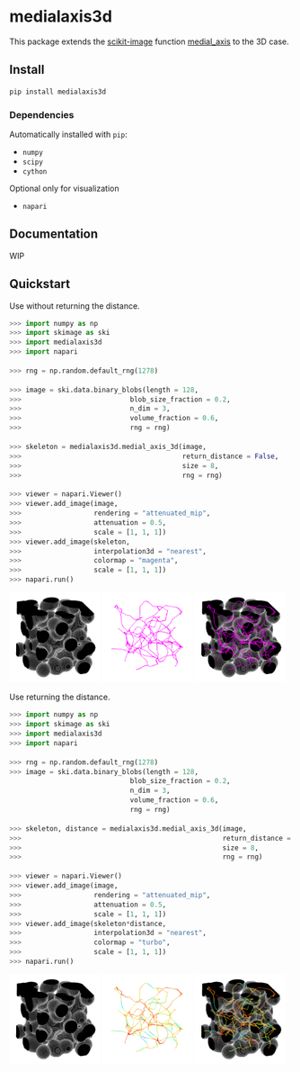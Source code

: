 # medialaxis3d

This package extends the [scikit-image](https://scikit-image.org/) function [medial_axis](https://scikit-image.org/docs/stable/api/skimage.morphology.html#skimage.morphology.medial_axis)
to the 3D case.

## Install

```bash
pip install medialaxis3d
```

### Dependencies
Automatically installed with `pip`:

- `numpy`
- `scipy`
- `cython`

Optional only for visualization

- `napari`

## Documentation 

WIP

## Quickstart

Use without returning the distance.

```Python
>>> import numpy as np
>>> import skimage as ski
>>> import medialaxis3d
>>> import napari

>>> rng = np.random.default_rng(1278)

>>> image = ski.data.binary_blobs(length = 128,
>>>                           blob_size_fraction = 0.2,
>>>                           n_dim = 3,
>>>                           volume_fraction = 0.6,
>>>                           rng = rng)

>>> skeleton = medialaxis3d.medial_axis_3d(image, 
>>>                                        return_distance = False, 
>>>                                        size = 8, 
>>>                                        rng = rng)

>>> viewer = napari.Viewer()
>>> viewer.add_image(image, 
>>>                  rendering = "attenuated_mip", 
>>>                  attenuation = 0.5, 
>>>                  scale = [1, 1, 1])
>>> viewer.add_image(skeleton, 
>>>                  interpolation3d = "nearest", 
>>>                  colormap = "magenta", 
>>>                  scale = [1, 1, 1])
>>> napari.run()
```

<img src="screenshots/example_nodist1.png" width="32%"/> <img src="screenshots/example_nodist2.png" width="32%"/> <img src="screenshots/example_nodist3.png" width="32%"/>

Use returning the distance.

```Python
>>> import numpy as np
>>> import skimage as ski
>>> import medialaxis3d
>>> import napari

>>> rng = np.random.default_rng(1278)
>>> image = ski.data.binary_blobs(length = 128,
                              blob_size_fraction = 0.2,
                              n_dim = 3,
                              volume_fraction = 0.6,
                              rng = rng)

>>> skeleton, distance = medialaxis3d.medial_axis_3d(image, 
>>>                                                  return_distance = True, 
>>>                                                  size = 8, 
>>>                                                  rng = rng)

>>> viewer = napari.Viewer()
>>> viewer.add_image(image, 
>>>                  rendering = "attenuated_mip", 
>>>                  attenuation = 0.5, 
>>>                  scale = [1, 1, 1])
>>> viewer.add_image(skeleton*distance, 
>>>                  interpolation3d = "nearest", 
>>>                  colormap = "turbo", 
>>>                  scale = [1, 1, 1])
>>> napari.run()
```

<img src="screenshots/example_nodist1.png" width="32%"/> <img src="screenshots/example_dist2.png" width="32%"/> <img src="screenshots/example_dist3.png" width="32%"/>
